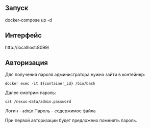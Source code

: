 ## Запуск
docker-compose up -d

## Интерфейс
http://localhost:8099/

## Авторизация

Для получения пароля администратора нужно зайти в контейнер:

```
docker exec -it ${container_id} /bin/bash
```

Далее смотрим пароль:

```
cat /nexus-data/admin.password
```

Логин - `admin`
Пароль - содержимое файла

При первой авторизации будет предложено поменять пароль.
